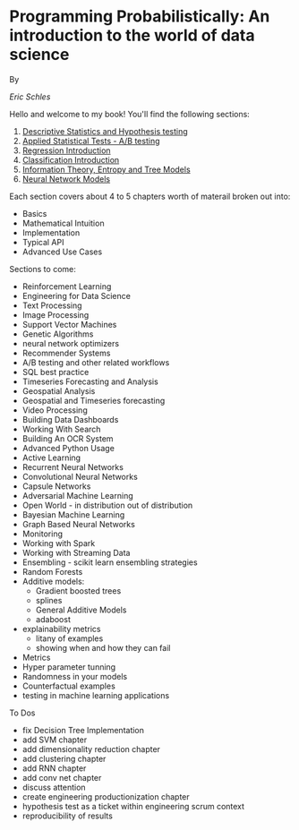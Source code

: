 # Programming Probabilistically: An introduction to the world of data science

By 

_Eric Schles_

Hello and welcome to my book!  You'll find the following sections:

1. [Descriptive Statistics and Hypothesis testing](https://github.com/EricSchles/datascience_book/blob/master/Statistical%20Tests%20-%2001.ipynb)
2. [Applied Statistical Tests - A/B testing](https://github.com/EricSchles/datascience_book/blob/master/Applying%20Statistical%20Tests%20-%2002.ipynb)
3. [Regression Introduction](https://github.com/EricSchles/datascience_book/blob/master/regression2.ipynb)
4. [Classification Introduction](https://github.com/EricSchles/datascience_book/blob/master/An%20Introduction%20to%20Classification%20-%2004.ipynb)
5. [Information Theory, Entropy and Tree Models](https://github.com/EricSchles/datascience_book/blob/master/An%20Introduction%20To%20Information%20Theory.ipynb)
6. [Neural Network Models](https://github.com/EricSchles/datascience_book/blob/master/An%20Introduction%20to%20Neural%20Networks.ipynb)

Each section covers about 4 to 5 chapters worth of materail broken out into:

* Basics
* Mathematical Intuition
* Implementation
* Typical API
* Advanced Use Cases

Sections to come:

* Reinforcement Learning
* Engineering for Data Science
* Text Processing
* Image Processing
* Support Vector Machines
* Genetic Algorithms
* neural network optimizers
* Recommender Systems
* A/B testing and other related workflows
* SQL best practice
* Timeseries Forecasting and Analysis
* Geospatial Analysis
* Geospatial and Timeseries forecasting
* Video Processing
* Building Data Dashboards
* Working With Search
* Building An OCR System
* Advanced Python Usage
* Active Learning
* Recurrent Neural Networks
* Convolutional Neural Networks
* Capsule Networks
* Adversarial Machine Learning
* Open World - in distribution out of distribution
* Bayesian Machine Learning
* Graph Based Neural Networks
* Monitoring
* Working with Spark
* Working with Streaming Data
* Ensembling - scikit learn ensembling strategies
* Random Forests
* Additive models:
	* Gradient boosted trees
	* splines
	* General Additive Models
	* adaboost
* explainability metrics
	* litany of examples
	* showing when and how they can fail
* Metrics
* Hyper parameter tunning
* Randomness in your models
* Counterfactual examples
* testing in machine learning applications

To Dos

* fix Decision Tree Implementation
* add SVM chapter
* add dimensionality reduction chapter
* add clustering chapter
* add RNN chapter
* add conv net chapter
* discuss attention
* create engineering productionization chapter
* hypothesis test as a ticket within engineering scrum context
* reproducibility of results

